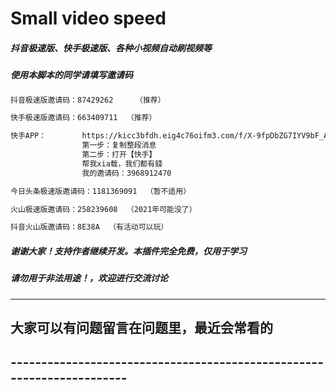 # Small video speed

##### 抖音极速版、快手极速版、各种小视频自动刷视频等
##### 使用本脚本的同学请填写邀请码
```xml
抖音极速版邀请码：87429262	  （推荐）  

快手极速版邀请码：663409711	（推荐）

快手APP：        https://kicc3bfdh.eig4c76oifm3.com/f/X-9fpDbZG7IYV9bF_AO 
                第一步：复制整段消息 
                第二步：打开【快手】 
                帮我xia载，我们都有錢
                我的邀请码：3968912470

今日头条极速版邀请码：1181369091  （暂不适用）

火山极速版邀请码：258239608	（2021年可能没了）

抖音火山版邀请码：8E38A  （有活动可以玩）
```
##### 谢谢大家！支持作者继续开发。本插件完全免费，仅用于学习
##### 请勿用于非法用途！，欢迎进行交流讨论
-------------------------------------------------------------------------
## 大家可以有问题留言在问题里，最近会常看的
## ----------------------------------------------------------------------

